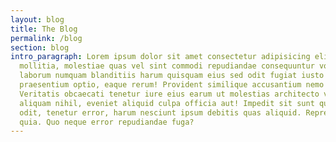 ```yaml
---
layout: blog
title: The Blog
permalink: /blog
section: blog
intro_paragraph: Lorem ipsum dolor sit amet consectetur adipisicing elit. Maxime
  mollitia, molestiae quas vel sint commodi repudiandae consequuntur voluptatum
  laborum numquam blanditiis harum quisquam eius sed odit fugiat iusto fuga
  praesentium optio, eaque rerum! Provident similique accusantium nemo autem.
  Veritatis obcaecati tenetur iure eius earum ut molestias architecto voluptate
  aliquam nihil, eveniet aliquid culpa officia aut! Impedit sit sunt quaerat,
  odit, tenetur error, harum nesciunt ipsum debitis quas aliquid. Reprehenderit,
  quia. Quo neque error repudiandae fuga?
---
```

